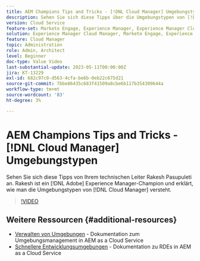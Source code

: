 ```yaml
---
title: AEM Champions Tips and Tricks - [!DNL Cloud Manager] Umgebungstypen
description: Sehen Sie sich diese Tipps über die Umgebungstypen von [!DNL Cloud Manager] AEM Champion und Experte, Rakesh Pasupuleti, an.
version: Cloud Service
feature-set: Marketo Engage, Experience Manager, Experience Manager Cloud Manager
solution: Experience Manager Cloud Manager, Marketo Engage, Experience Manager Cloud Manager
feature: Cloud Manager
topic: Administration
role: Admin, Architect
level: Beginner
doc-type: Value Video
last-substantial-update: 2023-05-11T00:00:00Z
jira: KT-13229
exl-id: 682c97c0-d563-4cfa-be6b-0eb22c675d21
source-git-commit: 7bbe86435c683f41509a8cbe6b117b354309644a
workflow-type: tm+mt
source-wordcount: '83'
ht-degree: 3%

---
```


# AEM Champions Tips and Tricks - [!DNL Cloud Manager] Umgebungstypen

Sehen Sie sich diese Tipps von Ihrem technischen Leiter Rakesh Pasupuleti an. Rakesh ist ein [!DNL Adobe] Experience Manager-Champion und erklärt, wie man die Umgebungstypen von [!DNL Cloud Manager] versteht.

>[!VIDEO](https://video.tv.adobe.com/v/3419297?quality=12&learn=on)

## Weitere Ressourcen {#additional-resources}

* [Verwalten von Umgebungen](https://experienceleague.adobe.com/docs/experience-manager-cloud-service/content/implementing/using-cloud-manager/manage-environments.html) - Dokumentation zum Umgebungsmanagement in AEM as a Cloud Service
* [Schnellere Entwicklungsumgebungen](https://experienceleague.adobe.com/docs/experience-manager-cloud-service/content/implementing/developing/rapid-development-environments.html?lang=de) - Dokumentation zu RDEs in AEM as a Cloud Service
